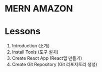 # MERN AMAZON

# Lessons

1. Introduction (소개)
2. Install Tools (도구 설치)
3. Create React App (React앱 만들기)
4. Create Git Repository (Git 리포지토리 생성)
